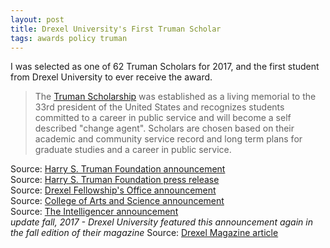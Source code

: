 ```yaml
---
layout: post
title: Drexel University's First Truman Scholar
tags: awards policy truman
---
```


I was selected as one of 62 Truman Scholars for 2017, and the first student from Drexel University to ever receive the award.

>The [Truman Scholarship](https://www.truman.gov) was established as a living memorial to the 33rd president of the United States and recognizes students committed to a career in public service and will become a self described "change agent". Scholars are chosen based on their academic and community service record and long term plans for graduate studies and a career in public service.

Source: [Harry S. Truman Foundation announcement](https://www.truman.gov/2017-truman-scholars/)  
Source: [Harry S. Truman Foundation press release](https://www.truman.gov/whats-new/announcing-2017-truman-scholars)  
Source: [Drexel Fellowship's Office announcement](http://www.drexel.edu/fellowships/about/news/2017/April/2017%20Truman%20Scholar/)  
Source: [College of Arts and Science announcement](http://drexel.edu/coas/news-events/news/2017/April/Truman-Scholar-Vincent-O-Leary/)  
Source: [The Intelligencer announcement](http://www.theintelligencer.net/life/features/2017/04/wheeling-native-named-truman-scholar/)  
*update fall, 2017 - Drexel University featured this announcement again in the fall edition of their magazine* Source: [Drexel Magazine article](https://drexelmagazine.org/2017/drexels-first-truman-scholarship/)